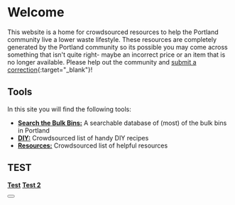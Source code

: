 # Welcome

This website is a home for crowdsourced resources to help the Portland community live a lower waste lifestyle. These resources are completely generated by the Portland community so its possible you may come across something that isn't quite right- maybe an incorrect price or an item that is no longer available. Please help out the community and [submit a correction](https://airtable.com/shrxQLsOwC4kE1uSb){:target="_blank"}! 

## Tools

In this site you will find the following tools:
- [**Search the Bulk Bins:**](BULKBINS.md) A searchable database of (most) of the bulk bins in Portland
- [**DIY:**](DIY.md) Crowdsourced list of handy DIY recipes
- [**Resources:**](RESOURCES.md) Crowdsourced list of helpful resources

## TEST

[**Test**](test.js)
[**Test 2**](./test.js)

<button type="button">
<script type="text/javascript">
var Airtable = require('airtable');
var base = new Airtable({apiKey: 'keyjHtQ8uncyIrJ1A'}).base('appffTsmWo1LKPmRg');
base('Bulk Inventory- Portland, OR').select({
    // Selecting the first 3 records in Bulk Inventory:
    maxRecords: 3,
    view: "Bulk Inventory"
}).eachPage(function page(records, fetchNextPage) {
    // This function (`page`) will get called for each page of records.
    records.forEach(function(record) {
        console.log('Retrieved', record.get('Product'));
    });
    // To fetch the next page of records, call `fetchNextPage`.
    // If there are more records, `page` will get called again.
    // If there are no more records, `done` will get called.
    fetchNextPage();
}, function done(err) {
    if (err) { console.error(err); return; }
});
</script>
</button>
